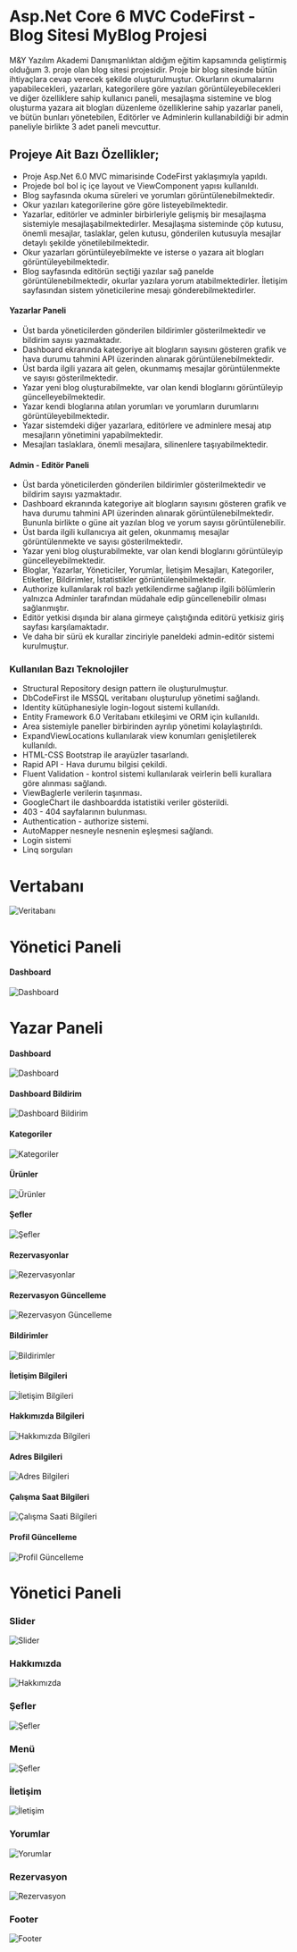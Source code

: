 # Asp.Net Core 6 MVC CodeFirst - Blog Sitesi MyBlog Projesi
M&Y Yazılım Akademi Danışmanlıktan aldığım eğitim kapsamında geliştirmiş olduğum 3. proje olan blog sitesi projesidir. Proje bir blog sitesinde bütün ihtiyaçlara cevap verecek şekilde oluşturulmuştur. Okurların okumalarını yapabilecekleri, yazarları, kategorilere göre yazıları görüntüleyebilecekleri ve diğer özelliklere sahip kullanıcı paneli, mesajlaşma sistemine ve blog oluşturma yazara ait blogları düzenleme özelliklerine sahip yazarlar paneli, ve bütün bunları yönetebilen, Editörler ve Adminlerin kullanabildiği bir admin paneliyle birlikte 3 adet paneli mevcuttur.
## Projeye Ait Bazı Özellikler;
* Proje Asp.Net 6.0 MVC mimarisinde CodeFirst yaklaşımıyla yapıldı.
* Projede bol bol iç içe layout ve ViewComponent yapısı kullanıldı.
* Blog sayfasında okuma süreleri ve yorumları görüntülenebilmektedir. 
* Okur yazıları kategorilerine göre göre listeyebilmektedir.
* Yazarlar, editörler ve adminler birbirleriyle gelişmiş bir mesajlaşma sistemiyle mesajlaşabilmektedirler. Mesajlaşma sisteminde çöp kutusu, önemli mesajlar, taslaklar, gelen kutusu, gönderilen kutusuyla mesajlar detaylı şekilde yönetilebilmektedir.
* Okur yazarları görüntüleyebilmekte ve isterse o yazara ait blogları görüntüleyebilmektedir.
* Blog sayfasında editörün seçtiği yazılar sağ panelde görüntülenebilmektedir, okurlar yazılara yorum atabilmektedirler. İletişim sayfasından sistem yöneticilerine mesajı gönderebilmektedirler.
#### Yazarlar Paneli
* Üst barda yöneticilerden gönderilen bildirimler gösterilmektedir ve bildirim sayısı yazmaktadır. 
* Dashboard ekranında kategoriye ait blogların sayısını gösteren grafik ve hava durumu tahmini API üzerinden alınarak görüntülenebilmektedir.
* Üst barda ilgili yazara ait gelen, okunmamış mesajlar görüntülenmekte ve sayısı gösterilmektedir.
* Yazar yeni blog oluşturabilmekte, var olan kendi bloglarını görüntüleyip güncelleyebilmektedir.
* Yazar kendi bloglarına atılan yorumları ve yorumların durumlarını görüntüleyebilmektedir.
* Yazar sistemdeki diğer yazarlara, editörlere ve adminlere mesaj atıp mesajların yönetimini yapabilmektedir.
* Mesajları taslaklara, önemli mesajlara, silinenlere taşıyabilmektedir.
#### Admin - Editör Paneli
* Üst barda yöneticilerden gönderilen bildirimler gösterilmektedir ve bildirim sayısı yazmaktadır. 
* Dashboard ekranında kategoriye ait blogların sayısını gösteren grafik ve hava durumu tahmini API üzerinden alınarak görüntülenebilmektedir. Bununla birlikte o güne ait yazılan blog ve yorum sayısı görüntülenebilir.
* Üst barda ilgili kullanıcıya ait gelen, okunmamış mesajlar görüntülenmekte ve sayısı gösterilmektedir.
* Yazar yeni blog oluşturabilmekte, var olan kendi bloglarını görüntüleyip güncelleyebilmektedir.
* Bloglar, Yazarlar, Yöneticiler, Yorumlar, İletişim Mesajları, Kategoriler, Etiketler, Bildirimler, İstatistikler görüntülenebilmektedir.
* Authorize kullanılarak rol bazlı yetkilendirme sağlanıp ilgili bölümlerin yalnızca Adminler tarafından müdahale edip güncellenebilir olması sağlanmıştır.
* Editör yetkisi dışında bir alana girmeye çalıştığında editörü yetkisiz giriş sayfası karşılamaktadır.
* Ve daha bir sürü ek kurallar zinciriyle paneldeki admin-editör sistemi kurulmuştur.

### Kullanılan Bazı Teknolojiler
* Structural Repository design pattern ile oluşturulmuştur.
* DbCodeFirst ile MSSQL veritabanı oluşturulup yönetimi sağlandı.
* Identity kütüphanesiyle login-logout sistemi kullanıldı.
* Entity Framework 6.0 Veritabanı etkileşimi ve ORM için kullanıldı.
* Area sistemiyle paneller birbirinden ayrılıp yönetimi kolaylaştırıldı.
* ExpandViewLocations kullanılarak view konumları genişletilerek kullanıldı.
* HTML-CSS Bootstrap ile arayüzler tasarlandı.
* Rapid API - Hava durumu bilgisi çekildi.
* Fluent Validation - kontrol sistemi kullanılarak veirlerin belli kurallara göre alınması sağlandı.
* ViewBaglerle verilerin taşınması.
* GoogleChart ile dashboardda istatistiki veriler gösterildi.
* 403 - 404 sayfalarının bulunması.
* Authentication - authorize sistemi.
* AutoMapper nesneyle nesnenin eşleşmesi sağlandı.
* Login sistemi
* Linq sorguları

# Vertabanı
![Veritabanı](https://github.com/batuhanyalin/MyBlog/blob/master/MyBlog.PresentationLayer/wwwroot/projectScreenshots/database.png?raw=true)

# Yönetici Paneli
#### Dashboard
![Dashboard](https://github.com/batuhanyalin/TasteFoodIt/blob/master/TestFoodIt/ScreenShots/dashboard.png?raw=true)

# Yazar Paneli
#### Dashboard
![Dashboard](https://github.com/batuhanyalin/TasteFoodIt/blob/master/TestFoodIt/ScreenShots/dashboard.png?raw=true)
#### Dashboard Bildirim
![Dashboard Bildirim](https://github.com/batuhanyalin/TasteFoodIt/blob/master/TestFoodIt/ScreenShots/dashboardnotif.png?raw=true)
#### Kategoriler
![Kategoriler](https://github.com/batuhanyalin/TasteFoodIt/blob/master/TestFoodIt/ScreenShots/categorylist.png?raw=true)
#### Ürünler
![Ürünler](https://github.com/batuhanyalin/TasteFoodIt/blob/master/TestFoodIt/ScreenShots/productlist.png?raw=true)
#### Şefler
![Şefler](https://github.com/batuhanyalin/TasteFoodIt/blob/master/TestFoodIt/ScreenShots/cheflist.png?raw=true)
#### Rezervasyonlar
![Rezervasyonlar](https://github.com/batuhanyalin/TasteFoodIt/blob/master/TestFoodIt/ScreenShots/reservationlist.png?raw=true)
#### Rezervasyon Güncelleme
![Rezervasyon Güncelleme](https://github.com/batuhanyalin/TasteFoodIt/blob/master/TestFoodIt/ScreenShots/reservationupdate.png?raw=true)
#### Bildirimler
![Bildirimler](https://github.com/batuhanyalin/TasteFoodIt/blob/master/TestFoodIt/ScreenShots/notificationlist.png?raw=true)
#### İletişim Bilgileri
![İletişim Bilgileri](https://github.com/batuhanyalin/TasteFoodIt/blob/master/TestFoodIt/ScreenShots/contactlist.png?raw=true)
#### Hakkımızda Bilgileri
![Hakkımızda Bilgileri](https://github.com/batuhanyalin/TasteFoodIt/blob/master/TestFoodIt/ScreenShots/aboutlist.png?raw=true)
#### Adres Bilgileri
![Adres Bilgileri](https://github.com/batuhanyalin/TasteFoodIt/blob/master/TestFoodIt/ScreenShots/addresslist.png?raw=true)
#### Çalışma Saat Bilgileri
![Çalışma Saati Bilgileri](https://github.com/batuhanyalin/TasteFoodIt/blob/master/TestFoodIt/ScreenShots/workhourlist.png?raw=true)
#### Profil Güncelleme
![Profil Güncelleme](https://github.com/batuhanyalin/TasteFoodIt/blob/master/TestFoodIt/ScreenShots/profileupdate.png?raw=true)

# Yönetici Paneli

### Slider
![Slider](https://github.com/batuhanyalin/TasteFoodIt/blob/master/TestFoodIt/ScreenShots/slider.png?raw=true)
### Hakkımızda
![Hakkımızda](https://github.com/batuhanyalin/TasteFoodIt/blob/master/TestFoodIt/ScreenShots/about.png?raw=true)
### Şefler
![Şefler](https://github.com/batuhanyalin/TasteFoodIt/blob/master/TestFoodIt/ScreenShots/chef.png?raw=true)
### Menü
![Şefler](https://github.com/batuhanyalin/TasteFoodIt/blob/master/TestFoodIt/ScreenShots/menu.png?raw=true)
### İletişim
![İletişim](https://github.com/batuhanyalin/TasteFoodIt/blob/master/TestFoodIt/ScreenShots/contact.png?raw=true)
### Yorumlar
![Yorumlar](https://github.com/batuhanyalin/TasteFoodIt/blob/master/TestFoodIt/ScreenShots/testimonial.png?raw=true)
### Rezervasyon
![Rezervasyon](https://github.com/batuhanyalin/TasteFoodIt/blob/master/TestFoodIt/ScreenShots/reservation.png?raw=true)
### Footer
![Footer](https://github.com/batuhanyalin/TasteFoodIt/blob/master/TestFoodIt/ScreenShots/footer.png?raw=true)

